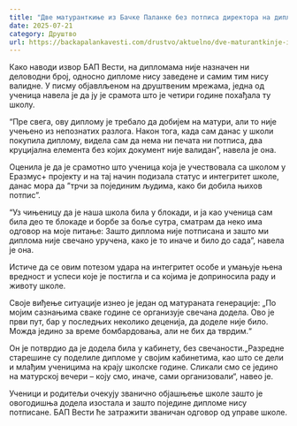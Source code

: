 ```yaml
---
title: "Две матуранткиње из Бачке Паланке без потписа директора на дипломама"
date: 2025-07-21
category: Друштво
url: https://backapalankavesti.com/drustvo/aktuelno/dve-maturantkinje-iz-backe-palanke-bez-potpisa-direktora-na-diplomama/
---
```


Како наводи извор БАП Вести, на дипломама није назначен ни деловодни број, односно дипломе нису заведене и самим тим нису валидне. У писму објавлљеном на друштвеним мрежама, једна од ученица навела је да ју је срамота што је четири године похађала ту школу.

“Пре свега, ову диплому је требало да добијем на матури, али то није учењено из непознатих разлога. Након тога, када сам данас у школи покупила диплому, видела сам да нема ни печата ни потписа, два круцијална елемента без којих документ није валидан”, навела је она.

Оценила је да је срамотно што ученица која је учествовала са школом у Еразмус+ пројекту и на тај начин подизала статус и интегритет школе, данас мора да ”трчи за појединим људима, како би добила њихов потпис”.

“Уз чињеницу да је наша школа била у блокади, и ја као ученица сам била део те блокаде и борбе за боље сутра, сматрам да неко има одговор на моје питање: Зашто диплома није потписана и зашто ми диплома није свечано уручена, како је то иначе и било до сада”, навела је она.

Истиче да се овим потезом удара на интегритет особе и умањује њена вредност и успеси које је постигла и са којима је доприносила раду и животу школе.

Своје виђење ситуације изнео је један од матураната генерације: „По мојим сазнањима сваке године се организује свечана додела. Ово је први пут, бар у последњих неколико деценија, да доделе није било. Можда једино за време бомбардовања, али не бих да тврдим.“

Он је потврдио да је додела била у кабинету, без свечаности.„Разредне старешине су поделиле дипломе у својим кабинетима, као што се дели и млађим ученицима на крају школске године. Сликали смо се једино на матурској вечери – коју смо, иначе, сами организовали“, навео је.

Ученици и родитељи очекују званично објашњење школе зашто је овогодишња додела изостала и зашто поједине дипломе нису потписане. БАП Вести ће затражити званичан одговор од управе школе.
